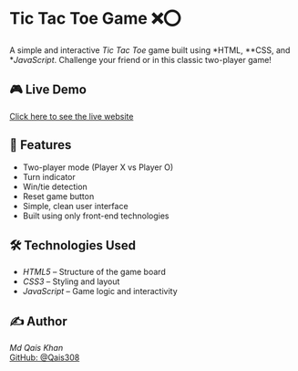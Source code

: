 
# Tic Tac Toe Game ❌⭕

A simple and interactive *Tic Tac Toe* game built using *HTML, **CSS, and **JavaScript*. Challenge your friend or in this classic two-player game!

## 🎮 Live Demo

[Click here to see the live website](https://mqk-tic-tac-toe-game.netlify.app)

## 🧠 Features

- Two-player mode (Player X vs Player O)
- Turn indicator
- Win/tie detection
- Reset game button
- Simple, clean user interface
- Built using only front-end technologies

## 🛠 Technologies Used

- *HTML5* – Structure of the game board
- *CSS3* – Styling and layout
- *JavaScript* – Game logic and interactivity

## ✍ Author

*Md Qais Khan*  
[GitHub: @Qais308](https://github.com/Qais308)

